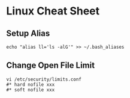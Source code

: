 # Linux Cheat Sheet

## Setup Alias
```
echo "alias ll='ls -alG'" >> ~/.bash_aliases
```

## Change Open File Limit
```
vi /etc/security/limits.conf
#* hard nofile xxx
#* soft nofile xxx
```